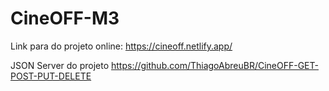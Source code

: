 # CineOFF-M3
Link para do projeto online: https://cineoff.netlify.app/

JSON Server do projeto
https://github.com/ThiagoAbreuBR/CineOFF-GET-POST-PUT-DELETE
